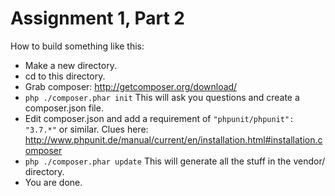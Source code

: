 Assignment 1, Part 2
====================

How to build something like this:

- Make a new directory.
- cd to this directory.
- Grab composer: http://getcomposer.org/download/
- `php ./composer.phar init` This will ask you questions and create a composer.json file.
- Edit composer.json and add a requirement of `"phpunit/phpunit": "3.7.*"` or similar. Clues here: http://www.phpunit.de/manual/current/en/installation.html#installation.composer
- `php ./composer.phar update` This will generate all the stuff in the vendor/ directory.
- You are done.
